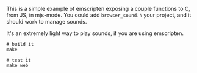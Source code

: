 This is a simple example of emscripten exposing a couple functions to C, from JS, in mjs-mode. You could add `browser_sound.h` your project, and it should work to manage sounds.

It's an extremely light way to play sounds, if you are using emscripten.

```
# build it
make

# test it
make web
```